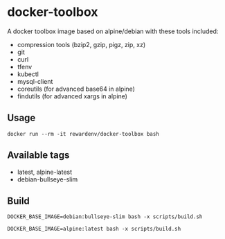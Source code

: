 # docker-toolbox

A docker toolbox image based on alpine/debian with these tools included:
- compression tools (bzip2, gzip, pigz, zip, xz)
- git
- curl
- tfenv
- kubectl
- mysql-client
- coreutils (for advanced base64 in alpine)
- findutils (for advanced xargs in alpine)


## Usage

```
docker run --rm -it rewardenv/docker-toolbox bash
```

## Available tags

- latest, alpine-latest
- debian-bullseye-slim

## Build

```
DOCKER_BASE_IMAGE=debian:bullseye-slim bash -x scripts/build.sh

DOCKER_BASE_IMAGE=alpine:latest bash -x scripts/build.sh  
```
